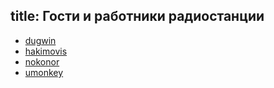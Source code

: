 title: Гости и работники радиостанции
---

- [dugwin](/guests/dugwin/)
- [hakimovis](/guests/hakimovis/)
- [nokonor](/guests/nikonor/)
- [umonkey](/guests/umonkey/)
